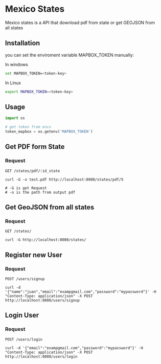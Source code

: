 # Mexico States 

Mexico states is a API that download pdf from state or get GEOJSON from all states

## Installation

you can set the enviroment variable MAPBOX_TOKEN manually:

In windows
```bash
set MAPBOX_TOKEN=<token-key>
```

In Linux
```bash
export MAPBOX_TOKEN=<token-key>
```

## Usage

```python
import os

# get token from envs
token_mapbox = os.getenv('MAPBOX_TOKEN')

```

## Get PDF form State

### Request

`GET /states/pdf/:id_state`

    curl -G -o test.pdf http://localhost:8080/states/pdf/5

    # -G is get Request
    # -o is the path from output pdf 


## Get GeoJSON from all states

### Request

`GET /states/`

    curl -G http://localhost:8080/states/

## Register new User

### Request

`POST /users/signup`

    curl -d '{"name":"juan","email":"exampgmail.com","password":"mypassword"}' -H "Content-Type: application/json" -X POST http://localhost:8080/users/signup

## Login User

### Request

`POST /users/login`

    curl -d '{"email":"exampgmail.com","password":"mypassword"}' -H "Content-Type: application/json" -X POST http://localhost:8080/users/login


